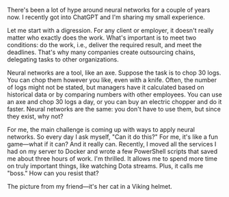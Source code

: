 There's been a lot of hype around neural networks for a couple of years now. I recently got into ChatGPT and I'm sharing my small experience.

Let me start with a digression. For any client or employer, it doesn't really matter who exactly does the work. What's important is to meet two conditions: do the work, i.e., deliver the required result, and meet the deadlines. That's why many companies create outsourcing chains, delegating tasks to other organizations.

Neural networks are a tool, like an axe. Suppose the task is to chop 30 logs. You can chop them however you like, even with a knife. Often, the number of logs might not be stated, but managers have it calculated based on historical data or by comparing numbers with other employees. You can use an axe and chop 30 logs a day, or you can buy an electric chopper and do it faster. Neural networks are the same: you don't have to use them, but since they exist, why not?

For me, the main challenge is coming up with ways to apply neural networks. So every day I ask myself, "Can it do this?" For me, it's like a fun game—what if it can? And it really can. Recently, I moved all the services I had on my server to Docker and wrote a few PowerShell scripts that saved me about three hours of work. I'm thrilled. It allows me to spend more time on truly important things, like watching Dota streams. Plus, it calls me "boss." How can you resist that?

The picture from my friend—it's her cat in a Viking helmet.
